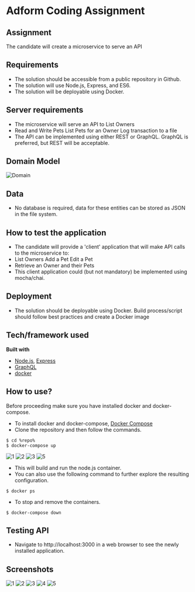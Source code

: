 # Adform Coding Assignment

## Assignment
The candidate will create a microservice to serve an API

## Requirements
- The solution should be accessible from a public repository in Github.
- The solution will use Node.js, Express, and ES6.
- The solution will be deployable using Docker.

## Server requirements
- The microservice will serve an API to List Owners
- Read and Write Pets List Pets for an Owner Log transaction to a file
- The API can be implemented using either REST or GraphQL. GraphQL is preferred, but REST will be acceptable.

## Domain Model
![Domain](https://user-images.githubusercontent.com/10876540/63225012-a83dff00-c1fe-11e9-939e-54b9ec3a1ffc.PNG)

## Data
- No database is required, data for these entities can be stored as JSON in the file system.

## How to test the application
- The candidate will provide a 'client' application that will make API calls to the microservice to:
- List Owners Add a Pet Edit a Pet
- Retrieve an Owner and their Pets
- This client application could (but not mandatory) be implemented using mocha/chai.

## Deployment
- The solution should be deployable using Docker. Build process/script should follow best practices and create a Docker image

## Tech/framework used
<b>Built with</b>
- [Node.js](https://nodejs.org/en/), [Express](https://expressjs.com/)
- [GraphQL](https://graphql.org/)
- [docker](https://www.docker.com/)

## How to use?
Before proceeding make sure you have installed docker and docker-compose.
- To install docker and docker-compose, [Docker Compose](https://docs.docker.com/compose/)
- Clone the repository and then follow the commands.
```
$ cd %repo%
$ docker-compose up
```
![1](https://user-images.githubusercontent.com/10876540/63232644-7c516680-c25c-11e9-8593-d8a606467ed3.png)
![2](https://user-images.githubusercontent.com/10876540/63232645-7c516680-c25c-11e9-8be0-20cac7e4f4c9.png)
![3](https://user-images.githubusercontent.com/10876540/63232646-7c516680-c25c-11e9-9261-6f2b1b9abc86.png)
![5](https://user-images.githubusercontent.com/10876540/63232647-7ce9fd00-c25c-11e9-9a5b-efe27066695f.png)

- This will build and run the node.js container.
- You can also use the following command to further explore the resulting configuration.
```
$ docker ps
```
- To stop and remove the containers.
```
$ docker-compose down
```
## Testing API

- Navigate to http://localhost:3000 in a web browser to see the newly installed application.

## Screenshots

![1](https://user-images.githubusercontent.com/10876540/63237936-b16ab280-c276-11e9-8a49-052e8ccb12a3.png)
![2](https://user-images.githubusercontent.com/10876540/63237937-b2034900-c276-11e9-8054-dde481c2d8c4.png)
![3](https://user-images.githubusercontent.com/10876540/63237938-b29bdf80-c276-11e9-9b2a-247181463507.png)
![4](https://user-images.githubusercontent.com/10876540/63237939-b3347600-c276-11e9-9a1d-32d5face4df4.png)
![5](https://user-images.githubusercontent.com/10876540/63237982-dfe88d80-c276-11e9-91d3-626bb1d1aa8b.png)

